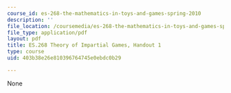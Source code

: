 ```yaml
---
course_id: es-268-the-mathematics-in-toys-and-games-spring-2010
description: ''
file_location: /coursemedia/es-268-the-mathematics-in-toys-and-games-spring-2010/403b38e26e810396764745e0ebdc0b29_MITES_268S10_ses1_handout.pdf
file_type: application/pdf
layout: pdf
title: ES.268 Theory of Impartial Games, Handout 1
type: course
uid: 403b38e26e810396764745e0ebdc0b29

---
```

None